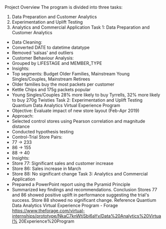 
Project Overview
The program is divided into three tasks:
1. Data Preparation and Customer Analytics
2. Experimentation and Uplift Testing
3. Analytics and Commercial Application
Task 1: Data Preparation and Customer Analytics
- Data Cleaning:
 - Converted DATE to datetime datatype
 - Removed 'salsas' and outliers
- Customer Behaviour Analysis:
 - Grouped by LIFESTAGE and MEMBER_TYPE
- Insights:
 - Top segments: Budget Older Families, Mainstream Young Singles/Couples, Mainstream Retirees
 - Older families buy the most packets per customer
 - Kettle Chips and 175g packets popular
 - Young Singles/Couples 28% more likely to buy Tyrrells, 32% more likely to buy 270g Twisties
Task 2: Experimentation and Uplift Testing
Quantium Data Analytics Virtual Experience Program
- Objective: Evaluate impact of new store layout (Feb-Apr 2019)
- Approach:
 - Selected control stores using Pearson correlation and magnitude distance
 - Conducted hypothesis testing
- Control-Trial Store Pairs:
 - 77 -> 233
 - 86 -> 155
 - 88 -> 40
- Insights:
 - Store 77: Significant sales and customer increase
 - Store 86: Sales increase in March
 - Store 88: No significant change
Task 3: Analytics and Commercial Application
- Prepared a PowerPoint report using the Pyramid Principle
- Summarized key findings and recommendations.
Conclusion
Stores 77 and 86 showed positive uplift in performance suggesting the trial's success. Store 88 showed no
significant change.
Reference
Quantium Data Analytics Virtual Experience Program - Forage
https://www.theforage.com/virtual-internships/prototype/NkaC7knWtjSbi6aYv/Data%20Analytics%20Virtual%
20Experience%20Program
